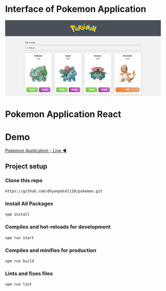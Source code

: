 # Interface of Pokemon Application

![Interface of Pokemon Application](pokemon.png)

# Pokemon Application React

# Demo

[Pokemon Application - Live ◀️](https://pokemon-dhyan110.netlify.app/)

## Project setup

### Clone this repo

```
https://github.com/dhyanpatel110/pokemon.git
```

### Install All Packages

```
npm install
```

### Compiles and hot-reloads for development

```
npm run start
```

### Compiles and minifies for production

```
npm run build
```

### Lints and fixes files

```
npm run lint
```
